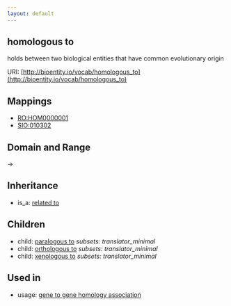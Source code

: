 ```yaml
---
layout: default
---
```


## homologous to


holds between two biological entities that have common evolutionary origin

URI: [http://bioentity.io/vocab/homologous_to](http://bioentity.io/vocab/homologous_to)
## Mappings

 * [RO:HOM0000001](http://purl.obolibrary.org/obo/RO_HOM0000001)
 * [SIO:010302](http://semanticscience.org/resource/SIO_010302)

## Domain and Range

 -> 

## Inheritance

 *  is_a: [related to](related_to.html)

## Children

 *  child: [paralogous to](paralogous_to.html) *subsets: translator_minimal*
 *  child: [orthologous to](orthologous_to.html) *subsets: translator_minimal*
 *  child: [xenologous to](xenologous_to.html) *subsets: translator_minimal*

## Used in

 *  usage: [gene to gene homology association](GeneToGeneHomologyAssociation.html)
